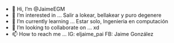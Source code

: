 - 👋 Hi, I’m @JaimeEGM
- 👀 I’m interested in ... Salir a lokear, bellakear y puro degenere
- 🌱 I’m currently learning ... Estar solo, Ingenieria en computación
- 💞️ I’m looking to collaborate on ... xd
- 📫 How to reach me ... IG: eljaime_pai  FB: Jaime González

<!---
JaimeEGM/JaimeEGM is a ✨ special ✨ repository because its `README.md` (this file) appears on your GitHub profile.
You can click the Preview link to take a look at your changes.
--->
